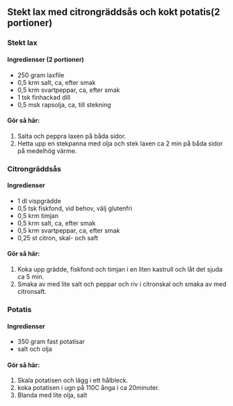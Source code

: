## Stekt lax med citrongräddsås och kokt potatis(2 portioner)


### Stekt lax

#### Ingredienser (2 portioner)
* 250 gram laxfile
* 0,5 krm salt, ca, efter smak
* 0,5 krm svartpeppar, ca, efter smak
* 1 tsk finhackad dill
* 0,5 msk rapsolja, ca, till stekning

#### Gör så här:
1. Salta och peppra laxen på båda sidor. 
2. Hetta upp en stekpanna med olja och stek laxen ca 2 min på båda sidor på medelhög värme.


### Citrongräddsås

#### Ingredienser
* 1 dl vispgrädde
* 0,5 tsk fiskfond, vid behov, välj glutenfri
* 0,5 krm timjan
* 0,5 krm salt, ca, efter smak
* 0,5 krm svartpeppar, ca, efter smak
* 0,25 st citron, skal- och saft

#### Gör så här:
1. Koka upp grädde, fiskfond och timjan i en liten kastrull och låt det sjuda ca 5 min.
2. Smaka av med lite salt och peppar och riv i citronskal och smaka av med citronsaft.


### Potatis

#### Ingredienser
* 350 gram fast potatisar
* salt och olja

#### Gör så här:
1. Skala potatisen och lägg i ett hålbleck. 
2. koka potatisen i ugn på 110C ånga i ca 20minuter.
3. Blanda med lite olja, salt

